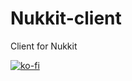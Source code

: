 # Nukkit-client
Client for Nukkit

[![ko-fi](https://ko-fi.com/img/githubbutton_sm.svg)](https://ko-fi.com/cosmeticx)
